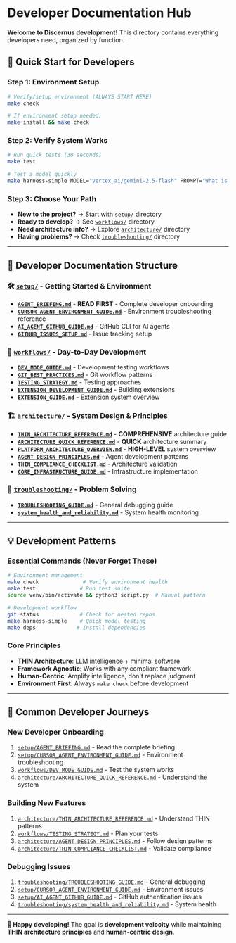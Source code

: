 # Developer Documentation Hub

**Welcome to Discernus development!** This directory contains everything developers need, organized by function.

## 🚀 Quick Start for Developers

### Step 1: Environment Setup
```bash
# Verify/setup environment (ALWAYS START HERE)
make check

# If environment setup needed:
make install && make check
```

### Step 2: Verify System Works
```bash
# Run quick tests (30 seconds)
make test

# Test a model quickly
make harness-simple MODEL="vertex_ai/gemini-2.5-flash" PROMPT="What is 2+2?"
```

### Step 3: Choose Your Path
- **New to the project?** → Start with [`setup/`](setup/) directory
- **Ready to develop?** → See [`workflows/`](workflows/) directory  
- **Need architecture info?** → Explore [`architecture/`](architecture/) directory
- **Having problems?** → Check [`troubleshooting/`](troubleshooting/) directory

---

## 📁 Developer Documentation Structure

### 🛠️ [`setup/`](setup/) - Getting Started & Environment
- **[`AGENT_BRIEFING.md`](setup/AGENT_BRIEFING.md)** - **READ FIRST** - Complete developer onboarding
- **[`CURSOR_AGENT_ENVIRONMENT_GUIDE.md`](setup/CURSOR_AGENT_ENVIRONMENT_GUIDE.md)** - Environment troubleshooting reference
- **[`AI_AGENT_GITHUB_GUIDE.md`](setup/AI_AGENT_GITHUB_GUIDE.md)** - GitHub CLI for AI agents
- **[`GITHUB_ISSUES_SETUP.md`](setup/GITHUB_ISSUES_SETUP.md)** - Issue tracking setup

### 🔄 [`workflows/`](workflows/) - Day-to-Day Development
- **[`DEV_MODE_GUIDE.md`](workflows/DEV_MODE_GUIDE.md)** - Development testing workflows
- **[`GIT_BEST_PRACTICES.md`](workflows/GIT_BEST_PRACTICES.md)** - Git workflow patterns
- **[`TESTING_STRATEGY.md`](workflows/TESTING_STRATEGY.md)** - Testing approaches
- **[`EXTENSION_DEVELOPMENT_GUIDE.md`](workflows/EXTENSION_DEVELOPMENT_GUIDE.md)** - Building extensions
- **[`EXTENSION_GUIDE.md`](workflows/EXTENSION_GUIDE.md)** - Extension system overview

### 🏗️ [`architecture/`](architecture/) - System Design & Principles
- **[`THIN_ARCHITECTURE_REFERENCE.md`](architecture/THIN_ARCHITECTURE_REFERENCE.md)** - **COMPREHENSIVE** architecture guide
- **[`ARCHITECTURE_QUICK_REFERENCE.md`](architecture/ARCHITECTURE_QUICK_REFERENCE.md)** - **QUICK** architecture summary
- **[`PLATFORM_ARCHITECTURE_OVERVIEW.md`](architecture/PLATFORM_ARCHITECTURE_OVERVIEW.md)** - **HIGH-LEVEL** system overview
- **[`AGENT_DESIGN_PRINCIPLES.md`](architecture/AGENT_DESIGN_PRINCIPLES.md)** - Agent development patterns
- **[`THIN_COMPLIANCE_CHECKLIST.md`](architecture/THIN_COMPLIANCE_CHECKLIST.md)** - Architecture validation
- **[`CORE_INFRASTRUCTURE_GUIDE.md`](architecture/CORE_INFRASTRUCTURE_GUIDE.md)** - Infrastructure implementation

### 🔧 [`troubleshooting/`](troubleshooting/) - Problem Solving
- **[`TROUBLESHOOTING_GUIDE.md`](troubleshooting/TROUBLESHOOTING_GUIDE.md)** - General debugging guide
- **[`system_health_and_reliability.md`](troubleshooting/system_health_and_reliability.md)** - System health monitoring

---

## 💡 Development Patterns

### Essential Commands (Never Forget These)
```bash
# Environment management
make check              # Verify environment health
make test              # Run test suite
source venv/bin/activate && python3 script.py  # Manual pattern

# Development workflow  
git status             # Check for nested repos
make harness-simple    # Quick model testing
make deps             # Install dependencies
```

### Core Principles
- **THIN Architecture**: LLM intelligence + minimal software
- **Framework Agnostic**: Works with any compliant framework
- **Human-Centric**: Amplify intelligence, don't replace judgment
- **Environment First**: Always `make check` before development

---

## 🎯 Common Developer Journeys

### **New Developer Onboarding**
1. [`setup/AGENT_BRIEFING.md`](setup/AGENT_BRIEFING.md) - Read the complete briefing
2. [`setup/CURSOR_AGENT_ENVIRONMENT_GUIDE.md`](setup/CURSOR_AGENT_ENVIRONMENT_GUIDE.md) - Environment troubleshooting
3. [`workflows/DEV_MODE_GUIDE.md`](workflows/DEV_MODE_GUIDE.md) - Test the system works
4. [`architecture/ARCHITECTURE_QUICK_REFERENCE.md`](architecture/ARCHITECTURE_QUICK_REFERENCE.md) - Understand the system

### **Building New Features**
1. [`architecture/THIN_ARCHITECTURE_REFERENCE.md`](architecture/THIN_ARCHITECTURE_REFERENCE.md) - Understand THIN patterns
2. [`workflows/TESTING_STRATEGY.md`](workflows/TESTING_STRATEGY.md) - Plan your tests
3. [`architecture/AGENT_DESIGN_PRINCIPLES.md`](architecture/AGENT_DESIGN_PRINCIPLES.md) - Follow design patterns
4. [`architecture/THIN_COMPLIANCE_CHECKLIST.md`](architecture/THIN_COMPLIANCE_CHECKLIST.md) - Validate compliance

### **Debugging Issues**
1. [`troubleshooting/TROUBLESHOOTING_GUIDE.md`](troubleshooting/TROUBLESHOOTING_GUIDE.md) - General debugging
2. [`setup/CURSOR_AGENT_ENVIRONMENT_GUIDE.md`](setup/CURSOR_AGENT_ENVIRONMENT_GUIDE.md) - Environment issues
3. [`setup/AI_AGENT_GITHUB_GUIDE.md`](setup/AI_AGENT_GITHUB_GUIDE.md) - GitHub authentication issues
4. [`troubleshooting/system_health_and_reliability.md`](troubleshooting/system_health_and_reliability.md) - System health

---

**🎉 Happy developing!** The goal is **development velocity** while maintaining **THIN architecture principles** and **human-centric design**. 